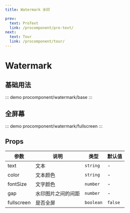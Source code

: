 ```yaml
---
title: Watermark 水印

prev:
  text: ProText
  link: /procomponent/pro-text/
next:
  text: Tour
  link: /procomponent/tour/
---
```


# Watermark

## 基础用法

::: demo
procomponent/watermark/base
:::

## 全屏幕

::: demo
procomponent/watermark/fullscreen
:::


## Props

| 参数     | 说明               | 类型     | 默认值 |
| -------- | ------------------ | -------- | ------ |
| text     | 文本               | `string` | -      |
| color    | 文本颜色           | `string` | -      |
| fontSize | 文字颜色           | `number` | -      |
| gap      | 水印图片之间的间距 | `number` | -      |
| fullscreen | 是否全屏           | `boolean` | `false` |
